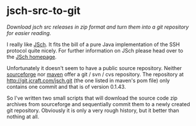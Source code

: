 # jsch-src-to-git
*Download jsch src releases in zip format and turn them into a git repository for easier reading.*

I really like [JSch](http://www.jcraft.com/jsch/). It fits the bill of a pure Java implementation of the SSH protocol quite nicely.
For further information on JSch please head over to the [JSch homepage](http://www.jcraft.com/jsch/).

Unfortunately it doesn't seem to have a public source repository.
Neither [sourceforge](https://sourceforge.net/projects/jsch/files/) nor [maven](http://search.maven.org/#search|gav|1|g%3A%22com.jcraft%22%20AND%20a%3A%22jsch%22) offer a git / svn / cvs repository.
The repository at http://git.jcraft.com/jsch.git (the one listed in maven's pom file) only contains one commit and that is of version 0.1.43.

So I've written two small scripts that will download the source code zip archives from sourceforge and sequentially commit them to a newly created git repository.
Obviously it is only a very rough history, but it better than nothing at all.
